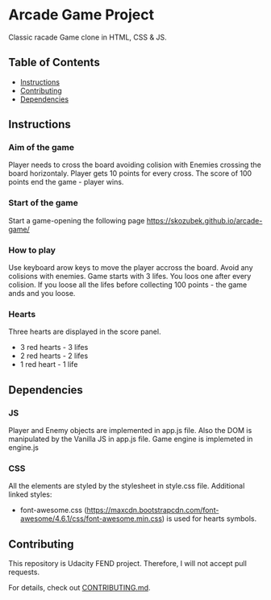 # Arcade Game Project

Classic racade Game clone in  HTML, CSS & JS.

## Table of Contents

* [Instructions](#instructions)
* [Contributing](#contributing)
* [Dependencies](#dependencies)

## Instructions

### Aim of the game
Player needs to cross the board avoiding colision with Enemies crossing the board horizontaly. Player gets 10 points for every cross. The score of 100 points end the game - player wins.

### Start of the game
Start a game-opening the following page https://skozubek.github.io/arcade-game/

### How to play
Use keyboard arow keys to move the player accross the board. Avoid any colisions with enemies. Game starts with 3 lifes. You loos one after every colision. If you loose all the lifes before collecting 100 points - the game ands and you loose.

### Hearts
Three hearts are displayed in the score panel. 

* 3 red hearts - 3 lifes
* 2 red hearts - 2 lifes
* 1 red heart - 1 life

## Dependencies

### JS
Player and Enemy objects are implemented in app.js file. Also the DOM is manipulated by the Vanilla JS in app.js file. Game engine is implemeted in engine.js

### CSS
All the elements are styled by the stylesheet in style.css file. Additional linked styles:

* font-awesome.css (https://maxcdn.bootstrapcdn.com/font-awesome/4.6.1/css/font-awesome.min.css) is used for hearts symbols.

## Contributing

This repository is Udacity FEND project. Therefore, I will not accept pull requests.

For details, check out [CONTRIBUTING.md](CONTRIBUTING.md).
